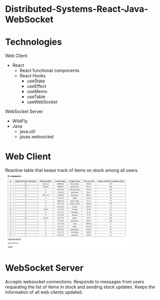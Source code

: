 # Distributed-Systems-React-Java-WebSocket

# Technologies
Web Client
* React 
    * React functional components
    * React Hooks
        * useState
        * useEffect
        * useMemo
        * useTable
        * useWebSocket
    
WebSocket Server
* WildFly
* Java
   * java.util
   * javax.websocket

# Web Client
Reactive table that keeps track of items on stock among all users.
<img src="https://github.com/grimloc-aduque/Distributed-Systems-React-Java-WebSocket/blob/main/git_images/web_client.png" style="width:400px;"/>


# WebSocket Server
Accepts websocket connections. Responds to messages from users requesting the list of items in stock and sending stock updates. Keeps the information of all web clients updated.
